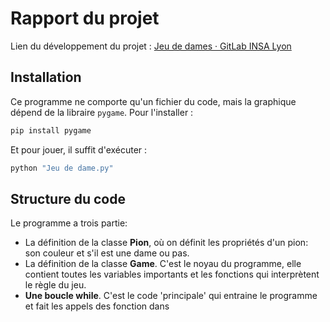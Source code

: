 # Rapport du projet

Lien du développement du projet : [Jeu de dames · GitLab INSA Lyon](https://gitlab.insa-lyon.fr/kloumida/jeu-de-dames)

## Installation

Ce programme ne comporte qu'un fichier du code, mais la graphique dépend de la libraire `pygame`. Pour l'installer :

```bash
pip install pygame
```

Et pour jouer, il suffit d'exécuter :

```bash
python "Jeu de dame.py"
```

## Structure du code

Le programme a trois partie: 

* La définition de la classe **Pion**, où on définit les propriétés d'un pion: son couleur et s'il est une dame ou pas.
* La définition de la classe **Game**. C'est le noyau du programme, elle contient toutes les variables importants et les fonctions qui interprètent le règle du jeu.
* **Une boucle while**. C'est le code 'principale' qui entraine le programme et fait les appels des fonction dans